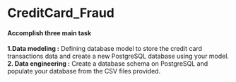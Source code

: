﻿# CreditCard_Fraud

<h4>Accomplish three main task </h4>


  **1.Data modeling :** Defining database model to store the credit card transactions data and create a new PostgreSQL database using your   model.
  <br>
  **2. Data engineering :** Create a database schema on PostgreSQL and populate your database from the CSV files provided.

